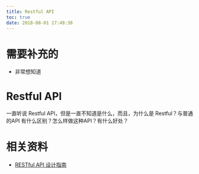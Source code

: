 ```yaml
---
title: Restful API
toc: true
date: 2018-08-01 17:49:38
---
```


# 需要补充的

- 非常想知道

# Restful API


一直听说 Restful API，但是一直不知道是什么，而且，为什么是 Restful？与普通的API 有什么区别？怎么样做这种API？有什么好处？











# 相关资料

- [RESTful API 设计指南](http://www.ruanyifeng.com/blog/2014/05/restful_api.html)
